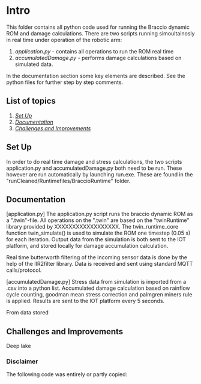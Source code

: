 # Intro
This folder contains all python code used for running the Braccio dynamic ROM and damage calculations. There are two scripts running simoultainosly in real time under operation of the robotic arm:
1. *application.py* - contains all operations to run the ROM real time
2. *accumulatedDamage.py* - performs damage calculations based on simulated data.

In the documentation section some key elements are described. See the python files for further step by step comments.

## List of topics
1. [*Set Up*](#of1)
2. [*Documentation*](#of2)
3. [*Challenges and Improvements*](#of3)


<a name="of1"></a>
## Set Up
In order to do real time damage and stress calculations, the two scripts application.py and accumulatedDamage.py both need to be run. These however are run automatically by launching run.exe.
These are found in the "runCleaned/Runtimefiles/BraccioRuntime" folder. 

<a name="of2"></a>
## Documentation
[application.py]
The application.py script runs the braccio dynamic ROM as a ".twin"-file. All operations on the ".twin" are based on the "twinRuntime" library provided by XXXXXXXXXXXXXXXXXX. The twin_runtime_core function twin_simulate() is used to simulate the ROM one timestep (0.05 s) for each iteration.
Output data from the simulation is both sent to the IOT platform, and stored locally for damage accumulation calculation.

Real time butterworth filtering of the incoming sensor data is done by the help of the IIR2filter library. Data is received and sent using standard MQTT calls/protocol.

[accumulatedDamage.py]
Stress data from simulation is imported from a .csv into a python list. Accumulated damage calculation based on rainflow cycle counting, goodman mean stress correction and palmgren miners rule is applied. Results are sent to the IOT platform every 5 seconds.

From data stored
<a name="of3"></a>
## Challenges and Improvements

Deep lake




### Disclaimer
The following code was entirely or partly copied: